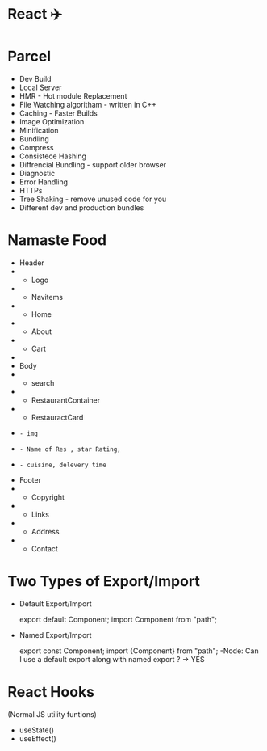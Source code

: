 # React ✈️

# Parcel
- Dev Build
- Local Server
- HMR - Hot module Replacement
- File Watching algoritham - written in C++
- Caching - Faster Builds
- Image Optimization
- Minification
- Bundling
- Compress
- Consistece Hashing
- Diffrencial Bundling - support older browser
- Diagnostic
- Error Handling
- HTTPs
- Tree Shaking - remove unused code for you
- Different dev and production bundles

# Namaste Food

 * Header
 *  - Logo
 *  - Navitems
 *  - Home
 *  - About
 *  - Cart
 *
 * Body
 *  - search
 *  - RestaurantContainer
 *    - RestauractCard
 *     - img
 *     - Name of Res , star Rating,
 *     - cuisine, delevery time
 * Footer
 *  - Copyright
 *  - Links
 *  - Address
 *  - Contact


 # Two Types of  Export/Import

 - Default Export/Import

    export default Component;
    import Component from "path";


 - Named Export/Import

    export const Component;
    import {Component} from "path";
 -Node: Can I use a default export along with named export ? -> YES 

# React Hooks
 (Normal JS utility funtions)
 - useState()
 - useEffect()
